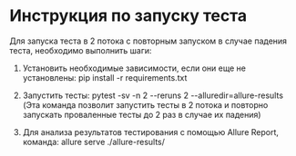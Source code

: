 # Инструкция по запуску теста

Для запуска теста в 2 потока с повторным запуском в случае падения теста, необходимо выполнить шаги:

1. Установить необходимые зависимости, если они еще не установлены: pip install -r requirements.txt

2. Запустить тесты: pytest -sv -n 2 --reruns 2 --alluredir=allure-results (Эта команда позволит запустить тесты
в 2 потока и повторно запускать проваленные тесты до 2 раз в случае их падения)

3. Для анализа результатов тестирования с помощью Allure Report, команда: allure serve ./allure-results/
